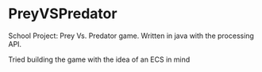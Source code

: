 # PreyVSPredator
 School Project: Prey Vs. Predator game. Written in java with the processing API.
 
 Tried building the game with the idea of an ECS in mind
